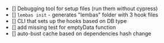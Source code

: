 * [] Debugging tool for setup files (run them without cypress)
* [] `lembas init` - generates "lembas" folder with 3 hook files
* [] CLI that sets up the hooks based on DB type
* [] add missing test for emptyData function
* [] auto-bust cache based on dependencies hash change